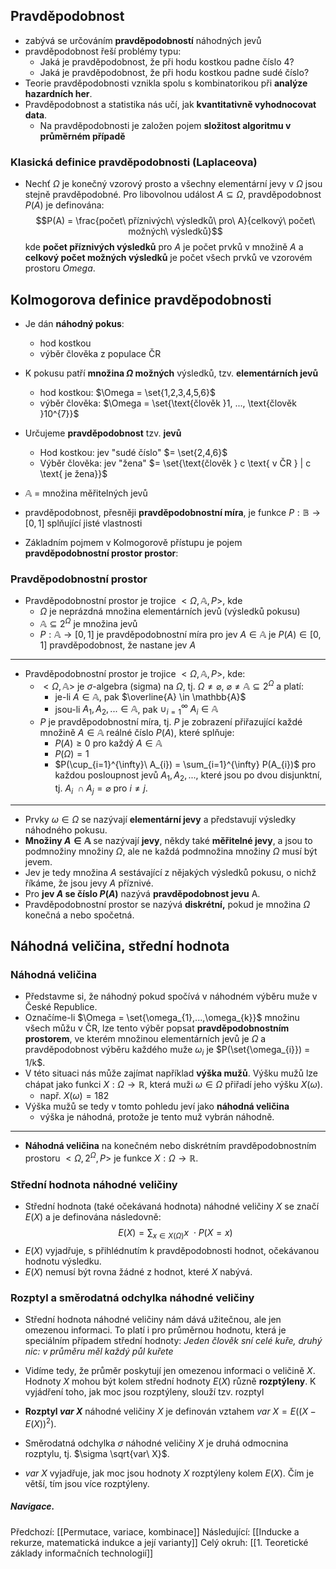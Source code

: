 ## Pravděpodobnost
- zabývá se určováním **pravděpodobností** náhodných jevů
- pravděpodobnost řeší problémy typu:
	- Jaká je pravděpodobnost, že při hodu kostkou padne číslo $4$?
	- Jaká je pravděpodobnost, že při hodu kostkou padne sudé číslo?
- Teorie pravděpodobnosti vznikla spolu s kombinatorikou při **analýze hazardních her**.
- Pravděpodobnost a statistika nás učí, jak **kvantitativně vyhodnocovat data**.
	- Na pravděpodobnosti je založen pojem **složitost algoritmu v průměrném případě**

### Klasická definice pravděpodobnosti (Laplaceova)
- Nechť $\Omega$ je konečný vzorový prosto a všechny elementární jevy v $\Omega$ jsou stejně pravděpodobné. Pro libovolnou událost $A \subseteq \Omega$, pravděpodobnost $P(A)$ je definována: $$P(A) = \frac{počet\ příznivých\ výsledků\ pro\ A}{celkový\ počet\ možných\ výsledků}$$kde **počet příznivých výsledků** pro $A$ je počet prvků v množině $A$ a **celkový počet možných výsledků** je počet všech prvků ve vzorovém prostoru $Omega$.


## Kolmogorova definice pravděpodobnosti
- Je dán **náhodný pokus**:
	- hod kostkou
	- výběr člověka z populace ČR
- K pokusu patří **množina $\Omega$ možných** výsledků, tzv. **elementárních jevů**
	- hod kostkou: $\Omega = \set{1,2,3,4,5,6}$
	- výběr člověka: $\Omega = \set{\text{člověk }1, ..., \text{člověk }10^{7}}$
- Určujeme **pravděpodobnost** tzv. **jevů**
	- Hod kostkou: jev "sudé číslo" $= \set{2,4,6}$
	- Výběr člověka: jev "žena" $= \set{\text{člověk } c \text{ v ČR } | c \text{ je žena}}$
- $\mathbb{A}$ = množina měřitelných jevů
- pravděpodobnost, přesněji **pravděpodobnostní míra**, je funkce $P: \mathbb{B} \rightarrow [0,1]$ splňující jisté vlastnosti

- Základním pojmem v Kolmogorově přístupu je pojem **pravděpodobnostní prostor prostor**:

### Pravděpodobnostní prostor
- Pravděpodobnostní prostor je trojice $<\Omega, \mathbb{A}, P>$, kde
	- $\Omega$ je neprázdná množina elementárních jevů (výsledků pokusu)
	- $\mathbb{A} \subseteq 2^{\Omega}$ je množina jevů
	- $P: \mathbb{A} \rightarrow [0,1]$ je pravděpodobnostní míra pro jev $A \in \mathbb{A}$ je $P(A) \in [0, 1]$ pravděpodobnost, že nastane jev $A$
---
- Pravděpodobnostní prostor je trojice $<\Omega, \mathbb{A}, P>$, kde:
	- $<\Omega, \mathbb{A}>$ je $\sigma$-algebra (sigma) na $\Omega$, tj. $\Omega \neq \varnothing,$ $\varnothing \neq \mathbb{A} \subseteq 2^{\Omega}$ a platí:
		- je-li $A \in \mathbb{A}$, pak $\overline{A} \in \mathbb{A}$
		- jsou-li $A_{1}, A_{2}, ... \in \mathbb{A}$, pak $\cup_{i = 1}^{\infty}\ A_{i} \in \mathbb{A}$
	- $P$ je pravděpodobnostní míra, tj. $P$ je zobrazení přiřazující každé množině $A \in \mathbb{A}$ reálné číslo $P(A)$, které splňuje:
		- $P(A) \geq 0$ pro každý $A \in \mathbb{A}$
		- $P(\Omega) = 1$
		- $P(\cup_{i=1}^{\infty}\ A_{i}) = \sum_{i=1}^{\infty} P(A_{i})$ pro každou posloupnost jevů $A_{1}, A_{2}, ...,$ které jsou po dvou disjunktní, tj. $A_{i}\ \cap A_{j} = \varnothing$ pro $i \neq j$.
---
- Prvky $\omega \in \Omega$ se nazývají **elementární jevy** a představují výsledky náhodného pokusu.
- **Množiny $A \in \mathbb{A}$** se nazývají **jevy**, někdy také **měřitelné jevy**, a jsou to podmnožiny množiny $\Omega$, ale ne každá podmnožina množiny $\Omega$ musí být jevem.
- Jev je tedy množina $A$ sestávající z nějakých výsledků pokusu, o nichž říkáme, že jsou jevy $A$ příznivé.
- Pro **jev $A$ se číslo $P(A)$** nazývá **pravděpodobnost jevu** A.
- Pravděpodobnostní prostor se nazývá **diskrétní,** pokud je množina $\Omega$ konečná a nebo spočetná.

## Náhodná veličina, střední hodnota

### Náhodná veličina
- Představme si, že náhodný pokud spočívá v náhodném výběru muže v České Republice.
- Označíme-li $\Omega = \set{\omega_{1},...,\omega_{k}}$ množinu všech můžu v ČR, lze tento výběr popsat **pravděpodobnostním prostorem**, ve kterém množinou elementárních jevů je $\Omega$ a pravděpodobnost výběru každého muže $\omega_{i}$ je $P(\set{\omega_{i}}) = 1/k$.
- V této situaci nás může zajímat například **výška mužů**. Výšku mužů lze chápat jako funkci $X: \Omega \rightarrow \mathbb{R}$, která muži $\omega \in \Omega$ přiřadí jeho výšku $X(\omega)$.
	- např. $X(\omega) = 182$
- Výška mužů se tedy v tomto pohledu jeví jako **náhodná veličina**
	- výška je náhodná, protože je tento muž vybrán náhodně.
---
- **Náhodná veličina** na konečném nebo diskrétním pravděpodobnostním prostoru $<\Omega, 2^{\Omega}, P>$ je funkce $X: \Omega \rightarrow \mathbb{R}$.

### Střední hodnota náhodné veličiny
- Střední hodnota (také očekávaná hodnota) náhodné veličiny $X$ se značí $E(X)$ a je definována následovně: $$E(X)=\sum_{x \in X(\Omega)} x\ \cdot P(X = x)$$
- $E(X)$ vyjadřuje, s přihlédnutím k pravděpodobnosti hodnot, očekávanou hodnotu výsledku.
- $E(X)$ nemusí být rovna žádné z hodnot, které $X$ nabývá.

### Rozptyl a směrodatná odchylka náhodné veličiny
- Střední hodnota náhodné veličiny nám dává užitečnou, ale jen omezenou informaci. To platí i pro průměrnou hodnotu, která je speciálním případem střední hodnoty: *Jeden člověk sní celé kuře, druhý nic: v průměru měl každý půl kuřete*
- Vidíme tedy, že průměr poskytují jen omezenou informaci o veličině $X$. Hodnoty $X$ mohou být kolem střední hodnoty $E(X)$ různě **rozptýleny**. K vyjádření toho, jak moc jsou rozptýleny, slouží tzv. rozptyl

- **Rozptyl $var\ X$** náhodné veličiny $X$ je definován vztahem $var\ X=E((X-E(X))^{2})$.
- Směrodatná odchylka $\sigma$ náhodné veličiny $X$ je druhá odmocnina rozptylu, tj. $\sigma \sqrt{var\ X}$.
- $var\ X$ vyjadřuje, jak moc jsou hodnoty $X$ rozptýleny kolem $E(X)$. Čím je větší, tím jsou více rozptýleny.

##### Navigace. 
Předchozí:  [[Permutace, variace, kombinace]]
Následující: [[Inducke a rekurze, matematická indukce a její varianty]]
Celý okruh: [[1. Teoretické základy informačních technologií]]